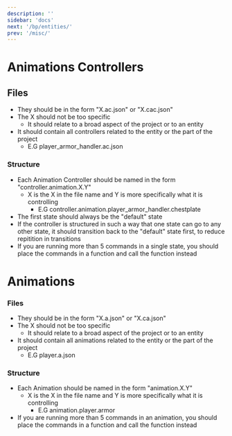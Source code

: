 ```yaml
---
description: ''
sidebar: 'docs'
next: '/bp/entities/'
prev: '/misc/'
---
```


# Animations Controllers

## Files

-   They should be in the form "X.ac.json" or "X.cac.json"
-   The X should not be too specific
    -   It should relate to a broad aspect of the project or to an entity
-   It should contain all controllers related to the entity or the part of the project
    -   E.G player_armor_handler.ac.json

### Structure

-   Each Animation Controller should be named in the form "controller.animation.X.Y"
    -   X is the X in the file name and Y is more specifically what it is controlling
        -   E.G controller.animation.player_armor_handler.chestplate
-   The first state should always be the "default" state
-   If the controller is structured in such a way that one state can go to any other state, it should transition back to the "default" state first, to reduce repitition in transitions
-   If you are running more than 5 commands in a single state, you should place the commands in a function and call the function instead

# Animations

### Files

-   They should be in the form "X.a.json" or "X.ca.json"
-   The X should not be too specific
    -   It should relate to a broad aspect of the project or to an entity
-   It should contain all animations related to the entity or the part of the project
    -   E.G player.a.json

### Structure

-   Each Animation should be named in the form "animation.X.Y"
    -   X is the X in the file name and Y is more specifically what it is controlling
        -   E.G animation.player.armor
-   If you are running more than 5 commands in an animation, you should place the commands in a function and call the function instead

